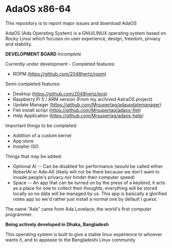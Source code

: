 # AdaOS x86-64

This repository is to report major issues and download AdaOS

AdaOS (Ada Operating System) is a GNU/LINUX operating system based on Rocky Linux which focuses on user experience, design, freedom, privacy and stability.

**DEVELOPMENT BOARD**
*Incomplete*

Currently under development -
Completed features:
- ROPM (https://github.com/2048hertz/ropm)

Semi-completed features:
- Desktop (https://github.com/2048hertz/ece)
- Raspberry Pi 5 / ARM version (From my archived AstraOS project)
- Update Manager (https://github.com/Mrsupertag/adaupdatemanager)
- Flet install script (https://github.com/Mrsupertag/adaos-flet)
- Help Application (https://github.com/Mrsupertag/adaos-help)

Important things to be completed:
- Addition of a custom kernel
- App store
- Installer ISO

Things that may be added:
- Optional AI -- Can be disabled for performance (would be called either RobertAI or Ada-AI) (likely will not be there because we don't want to invade people's privacy nor hinder their computer speed)
- Space -- An app that can be turned on by the press of a keybind, it acts as a place for one to collect their thoughts, everything will be stored locally so no data will be managed by us. This app is basically a glorified notes app so we'd rather just install a normal one by default I guess.

The name "Ada" came from Ada Lovelace, the world's first computer programmer.

**Being actively developed in Dhaka, Bangladesh**

This operating system is built to give a stable linux experience to whoever wants it, and to appease to the Bangladeshi Linux community
